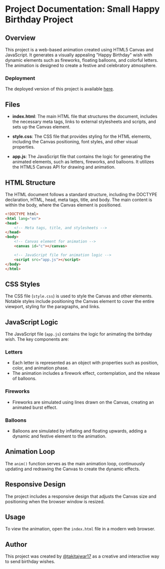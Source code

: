 # Project Documentation: Small Happy Birthday Project

## Overview

This project is a web-based animation created using HTML5 Canvas and JavaScript. It generates a visually appealing "Happy Birthday" wish with dynamic elements such as fireworks, floating balloons, and colorful letters. The animation is designed to create a festive and celebratory atmosphere.

### Deployment

The deployed version of this project is available [here](https://takitajwar17.github.io/small-happy-birthday-project/).

## Files

- **index.html**: The main HTML file that structures the document, includes the necessary meta tags, links to external stylesheets and scripts, and sets up the Canvas element.

- **style.css**: The CSS file that provides styling for the HTML elements, including the Canvas positioning, font styles, and other visual properties.

- **app.js**: The JavaScript file that contains the logic for generating the animated elements, such as letters, fireworks, and balloons. It utilizes the HTML5 Canvas API for drawing and animation.

## HTML Structure

The HTML document follows a standard structure, including the DOCTYPE declaration, HTML, head, meta tags, title, and body. The main content is within the body, where the Canvas element is positioned.

```html
<!DOCTYPE html>
<html lang="en">
<head>
    <!-- Meta tags, title, and stylesheets -->
</head>
<body>
    <!-- Canvas element for animation -->
    <canvas id="c"></canvas>

    <!-- JavaScript file for animation logic -->
    <script src="app.js"></script>
</body>
</html>
```

## CSS Styles

The CSS file (`style.css`) is used to style the Canvas and other elements. Notable styles include positioning the Canvas element to cover the entire viewport, styling for the paragraphs, and links.

## JavaScript Logic

The JavaScript file (`app.js`) contains the logic for animating the birthday wish. The key components are:

### Letters

- Each letter is represented as an object with properties such as position, color, and animation phase.
- The animation includes a firework effect, contemplation, and the release of balloons.

### Fireworks

- Fireworks are simulated using lines drawn on the Canvas, creating an animated burst effect.

### Balloons

- Balloons are simulated by inflating and floating upwards, adding a dynamic and festive element to the animation.

## Animation Loop

The `anim()` function serves as the main animation loop, continuously updating and redrawing the Canvas to create the dynamic effects.

## Responsive Design

The project includes a responsive design that adjusts the Canvas size and positioning when the browser window is resized.

## Usage

To view the animation, open the `index.html` file in a modern web browser.

## Author

This project was created by [@takitajwar17](https://github.com/takitajwar17) as a creative and interactive way to send birthday wishes.
